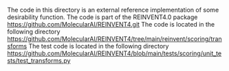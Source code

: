 The code in this directory is an external reference implementation of some desirability function.
The code is part of the REINVENT4.0 package
https://github.com/MolecularAI/REINVENT4.git
The code is located in the following directory
https://github.com/MolecularAI/REINVENT4/tree/main/reinvent/scoring/transforms
The test code is located in the following directory
https://github.com/MolecularAI/REINVENT4/blob/main/tests/scoring/unit_tests/test_transforms.py
